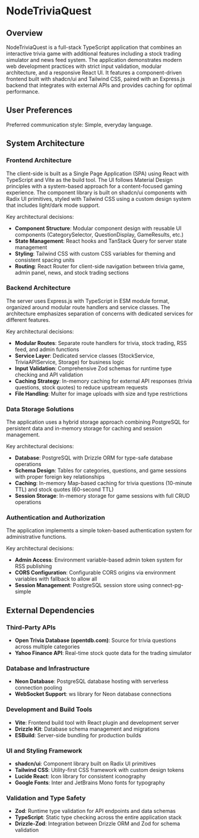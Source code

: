 # NodeTriviaQuest

## Overview

NodeTriviaQuest is a full-stack TypeScript application that combines an interactive trivia game with additional features including a stock trading simulator and news feed system. The application demonstrates modern web development practices with strict input validation, modular architecture, and a responsive React UI. It features a component-driven frontend built with shadcn/ui and Tailwind CSS, paired with an Express.js backend that integrates with external APIs and provides caching for optimal performance.

## User Preferences

Preferred communication style: Simple, everyday language.

## System Architecture

### Frontend Architecture
The client-side is built as a Single Page Application (SPA) using React with TypeScript and Vite as the build tool. The UI follows Material Design principles with a system-based approach for a content-focused gaming experience. The component library is built on shadcn/ui components with Radix UI primitives, styled with Tailwind CSS using a custom design system that includes light/dark mode support.

Key architectural decisions:
- **Component Structure**: Modular component design with reusable UI components (CategorySelector, QuestionDisplay, GameResults, etc.)
- **State Management**: React hooks and TanStack Query for server state management
- **Styling**: Tailwind CSS with custom CSS variables for theming and consistent spacing units
- **Routing**: React Router for client-side navigation between trivia game, admin panel, news, and stock trading sections

### Backend Architecture
The server uses Express.js with TypeScript in ESM module format, organized around modular route handlers and service classes. The architecture emphasizes separation of concerns with dedicated services for different features.

Key architectural decisions:
- **Modular Routes**: Separate route handlers for trivia, stock trading, RSS feed, and admin functions
- **Service Layer**: Dedicated service classes (StockService, TriviaAPIService, Storage) for business logic
- **Input Validation**: Comprehensive Zod schemas for runtime type checking and API validation
- **Caching Strategy**: In-memory caching for external API responses (trivia questions, stock quotes) to reduce upstream requests
- **File Handling**: Multer for image uploads with size and type restrictions

### Data Storage Solutions
The application uses a hybrid storage approach combining PostgreSQL for persistent data and in-memory storage for caching and session management.

Key architectural decisions:
- **Database**: PostgreSQL with Drizzle ORM for type-safe database operations
- **Schema Design**: Tables for categories, questions, and game sessions with proper foreign key relationships
- **Caching**: In-memory Map-based caching for trivia questions (10-minute TTL) and stock quotes (60-second TTL)
- **Session Storage**: In-memory storage for game sessions with full CRUD operations

### Authentication and Authorization
The application implements a simple token-based authentication system for administrative functions.

Key architectural decisions:
- **Admin Access**: Environment variable-based admin token system for RSS publishing
- **CORS Configuration**: Configurable CORS origins via environment variables with fallback to allow all
- **Session Management**: PostgreSQL session store using connect-pg-simple

## External Dependencies

### Third-Party APIs
- **Open Trivia Database (opentdb.com)**: Source for trivia questions across multiple categories
- **Yahoo Finance API**: Real-time stock quote data for the trading simulator

### Database and Infrastructure
- **Neon Database**: PostgreSQL database hosting with serverless connection pooling
- **WebSocket Support**: ws library for Neon database connections

### Development and Build Tools
- **Vite**: Frontend build tool with React plugin and development server
- **Drizzle Kit**: Database schema management and migrations
- **ESBuild**: Server-side bundling for production builds

### UI and Styling Framework
- **shadcn/ui**: Component library built on Radix UI primitives
- **Tailwind CSS**: Utility-first CSS framework with custom design tokens
- **Lucide React**: Icon library for consistent iconography
- **Google Fonts**: Inter and JetBrains Mono fonts for typography

### Validation and Type Safety
- **Zod**: Runtime type validation for API endpoints and data schemas
- **TypeScript**: Static type checking across the entire application stack
- **Drizzle-Zod**: Integration between Drizzle ORM and Zod for schema validation